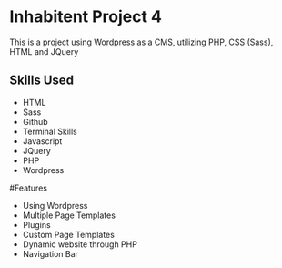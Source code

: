 # Inhabitent Project 4
This is a project using Wordpress as a CMS, utilizing PHP, CSS (Sass), HTML and JQuery
## Skills Used
- HTML
- Sass
- Github
- Terminal Skills
- Javascript
- JQuery
- PHP
- Wordpress

#Features
- Using Wordpress
- Multiple Page Templates
- Plugins 
- Custom Page Templates
- Dynamic website through PHP
- Navigation Bar


